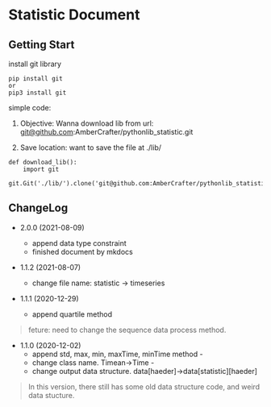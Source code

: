 # Statistic Document

## Getting Start

install git library
```
pip install git
or
pip3 install git
```

simple code:

1. Objective: Wanna download lib from url: git@github.com:AmberCrafter/pythonlib_statistic.git

2. Save location: want to save the file at ./lib/

```
def download_lib():
    import git
    git.Git('./lib/').clone('git@github.com:AmberCrafter/pythonlib_statistic.git')
```

## ChangeLog

* 2.0.0 (2021-08-09)
    - append data type constraint
    - finished document by mkdocs

* 1.1.2 (2021-08-07)
    - change file name: statistic -> timeseries

* 1.1.1 (2020-12-29)
    - append quartile method
> feture: need to change the sequence data process method.

* 1.1.0 (2020-12-02)
    - append std, max, min, maxTime, minTime method   - 
    - change class name. Timean->Time - 
    - change output data structure. data\[haeder]->data\[statistic]\[haeder]
> In this version, there still has some old data structure code, and weird data stucture.